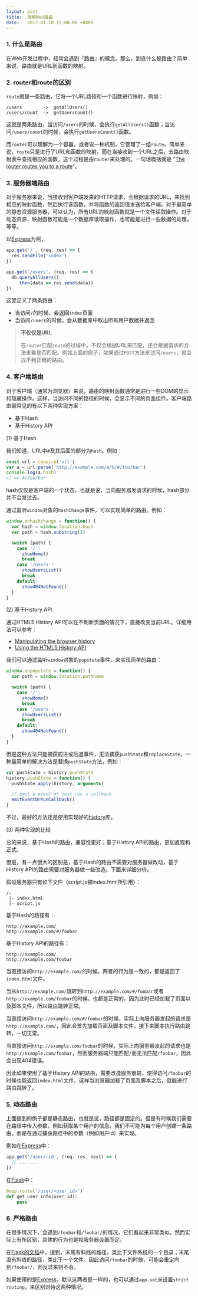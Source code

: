 ```yaml
---
layout: post
title:  理解Web路由
date:   2017-01-10 15:00:00 +0800
---
```


### 1. 什么是路由

在Web开发过程中，经常会遇到『路由』的概念。那么，到底什么是路由？简单来说，路由就是URL到函数的映射。

### 2. router和route的区别

`route`就是一条路由，它将一个URL路径和一个函数进行映射，例如：

```
/users        ->  getAllUsers()
/users/count  ->  getUsersCount()
```

这就是两条路由，当访问`/users`的时候，会执行`getAllUsers()`函数；当访问`/users/count`的时候，会执行`getUsersCount()`函数。

而`router`可以理解为一个容器，或者说一种机制，它管理了一组`route`。简单来说，`route`只是进行了URL和函数的映射，而在当接收到一个URL之后，去路由映射表中查找相应的函数，这个过程是由`router`来处理的。一句话概括就是 "[The router routes you to a route](http://english.stackexchange.com/questions/182441/what-is-the-difference-between-router-and-route#answer-182443)"。

### 3. 服务器端路由

对于服务器来说，当接收到客户端发来的HTTP请求，会根据请求的URL，来找到相应的映射函数，然后执行该函数，并将函数的返回值发送给客户端。对于最简单的静态资源服务器，可以认为，所有URL的映射函数就是一个文件读取操作。对于动态资源，映射函数可能是一个数据库读取操作，也可能是进行一些数据的处理，等等。

以[Express](http://expressjs.com/)为例，

```js
app.get('/', (req, res) => {
  res.sendFile('index')
})

app.get('/users', (req, res) => {
  db.queryAllUsers()
    .then(data => res.send(data))
})
```

这里定义了两条路由：

- 当访问`/`的时候，会返回`index`页面
- 当访问`/users`的时候，会从数据库中取出所有用户数据并返回

> **不仅仅是URL**
> 
> 在`router`匹配`route`的过程中，不仅会根据URL来匹配，还会根据请求的方法来看是否匹配。例如上面的例子，如果通过`POST`方法来访问`/users`，就会找不到正确的路由。

### 4. 客户端路由

对于客户端（通常为浏览器）来说，路由的映射函数通常是进行一些DOM的显示和隐藏操作。这样，当访问不同的路径的时候，会显示不同的页面组件。客户端路由最常见的有以下两种实现方案：

- 基于Hash
- 基于History API

(1) 基于Hash

我们知道，URL中`#`及其后面的部分为`hash`。例如：

```js
const url = require('url')
var a = url.parse('http://example.com/a/b/#/foo/bar')
console.log(a.hash)
// => #/foo/bar
```

hash仅仅是客户端的一个状态，也就是说，当向服务器发请求的时候，hash部分并不会发过去。

通过监听`window`对象的`hashChange`事件，可以实现简单的路由。例如：

```js
window.onhashchange = function() {
  var hash = window.location.hash
  var path = hash.substring(1)

  switch (path) {
    case '/':
      showHome()
      break
    case '/users':
      showUsersList()
      break
    default:
      show404NotFound()
  }
}
```

(2) 基于History API

通过HTML5 History API可以在不刷新页面的情况下，直接改变当前URL。详细用法可以参考：

- [Manipulating the browser history](https://developer.mozilla.org/en-US/docs/Web/API/History_API)
- [Using the HTML5 History API](https://css-tricks.com/using-the-html5-history-api/)

我们可以通过监听`window`对象的`popstate`事件，来实现简单的路由：

```js
window.onpopstate = function() {
  var path = window.location.pathname

  switch (path) {
    case '/':
      showHome()
      break
    case '/users':
      showUsersList()
      break
    default:
      show404NotFound()
  }
}
```

但是这种方法只能捕获前进或后退事件，无法捕获`pushState`和`replaceState`，一种最简单的解决方法是替换`pushState`方法，例如：

```js
var pushState = history.pushState
history.pushState = function() {
  pushState.apply(history, arguments)

  // emit a event or just run a callback
  emitEventOrRunCallback()
}
```

不过，最好的方法还是使用实现好的[history](https://github.com/mjackson/history)库。

(3) 两种实现的比较

总的来说，基于Hash的路由，兼容性更好；基于History API的路由，更加直观和正式。

但是，有一点很大的区别是，基于Hash的路由不需要对服务器做改动，基于History API的路由需要对服务器做一些改造。下面来详细分析。

假设服务器只有如下文件（script.js被index.html所引用）：

```
/-
 |- index.html
 |- script.js
```

基于Hash的路径有：

```
http://example.com/
http://example.com/#/foobar
```

基于History API的路径有：

```
http://example.com/
http://example.com/foobar
```

当直接访问`http://example.com/`的时候，两者的行为是一致的，都是返回了`index.html`文件。

当从`http://example.com/`跳转到`http://example.com/#/foobar`或者`http://example.com/foobar`的时候，也都是正常的，因为此时已经加载了页面以及脚本文件，所以路由跳转正常。

当直接访问`http://example.com/#/foobar`的时候，实际上向服务器发起的请求是`http://example.com/`，因此会首先加载页面及脚本文件，接下来脚本执行路由跳转，一切正常。

当直接访问`http://example.com/foobar`的时候，实际上向服务器发起的请求也是`http://example.com/foobar`，然而服务器端只能匹配`/`而无法匹配`/foobar`，因此会出现404错误。

因此如果使用了基于History API的路由，需要改造服务器端，使得访问`/foobar`的时候也能返回`index.html`文件，这样当浏览器加载了页面及脚本之后，就能进行路由跳转了。

### 5. 动态路由

上面提到的例子都是静态路由，也就是说，路径都是固定的。但是有时候我们需要在路径中传入参数，例如获取某个用户的信息，我们不可能为每个用户创建一条路由，而是在通过捕获路径中的参数（例如用户id）来实现。

例如在[Express](http://expressjs.com/)中：

```js
app.get('/user/:id', (req, res, next) => {
  // ... ...
})
```

在[Flask](http://flask.pocoo.org/)中：

```py
@app.route('/user/<user_id>')
def get_user_info(user_id):
    pass
```

### 6. 严格路由

在很多情况下，会遇到`/foobar`和`/foobar/`的情况，它们看起来非常类似，然而实际上有所区别，具体的行为也是视服务器设置而定。

在[Flask的文档](http://flask.pocoo.org/docs/0.10/quickstart/#variable-rules)中，提到，末尾有斜线的路径，类比于文件系统的一个目录；末尾没有斜线的路径，类比于一个文件。因此访问`/foobar`的时候，可能会重定向到`/foobar/`，而反过来则不会。

如果使用的是[Express](http://expressjs.com/)，默认这两者是一样的，也可以通过`app.set`来设置`strict routing`，来区别对待这两种情况。